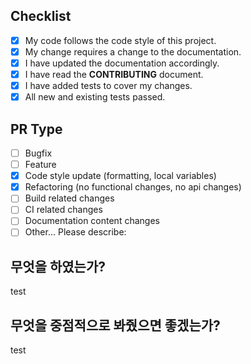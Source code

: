 ## Checklist
- [X] My code follows the code style of this project.
- [X] My change requires a change to the documentation.
- [X] I have updated the documentation accordingly.
- [X] I have read the **CONTRIBUTING** document.
- [X] I have added tests to cover my changes.
- [X] All new and existing tests passed.

## PR Type
- [ ] Bugfix
- [ ] Feature
- [X] Code style update (formatting, local variables)
- [X] Refactoring (no functional changes, no api changes)
- [ ] Build related changes
- [ ] CI related changes
- [ ] Documentation content changes
- [ ] Other... Please describe:

## 무엇을 하였는가?
test
## 무엇을 중점적으로 봐줬으면 좋겠는가?
test
